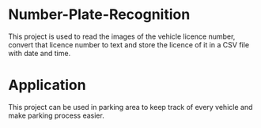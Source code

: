 # Number-Plate-Recognition

This project is used to read the images of the vehicle licence number, convert that licence number to text and store the licence of it in a CSV file with date and time.

# Application
This project can be used in parking area to keep track of every vehicle and make parking process easier.
